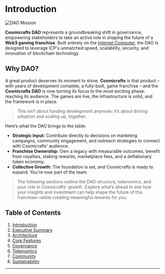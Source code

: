 # Introduction

![DAO Mission](daobanner.webp)

**Cosmicrafts DAO** represents a groundbreaking shift in governance, empowering stakeholders to take an active role in shaping the future of a **Web3 gaming franchise**. Built entirely on the [Internet Computer](https://internetcomputer.org), the DAO is designed to leverage ICP's unmatched speed, scalability, security, and innovation of blockchain technology.

## Why DAO?

A great product deserves its moment to shine. **Cosmicrafts** is that product – with years of development complete, a fully-built, game franchise – and the **Cosmicrafts DAO** is now turning its focus to the most exciting phase: reaching its audience. The games are live, the infrastructure is solid, and the framework is in place.


>This isn’t about funding development anymore; it’s about driving adoption and scaling up, together.

Here’s what the DAO brings to the table:

-   **Strategic Input:** Contribute directly to decisions on marketing campaigns, community engagement, and outreach strategies to connect with Cosmicrafts' audience.
-   **Franchise Ownership:** Own a legacy with measurable outcomes, benefit from royalties, staking rewards, marketplace fees, and a deflationary token economy.
-   **Collective Growth:** The foundation is set, and Cosmicrafts is ready to expand. You're now part of the team.

> The following sections outline the DAO structure, tokenomics, and your role in Cosmicrafts' growth. Explore what’s ahead to see how your insights and investment can help shape the future of this franchise—while creating meaningful rewards for you.

## Table of Contents

1. [Introduction](#introduction)
2. [Executive Summary](#executive-summary)
3. [Architecture](#architecture)
4. [Core Features](#core-features)
5. [Governance](#governance)
6. [Tokenomics](#tokenomics)
7. [Community](#community)
8. [Sustainability](#sustainability)

---